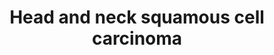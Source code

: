 ---
annotations:
- type: Disease Ontology
  value: head and neck carcinoma
authors:
- Khanspers
- Egonw
- DeSl
- Marvin M2
- MaintBot
- Eweitz
communities:
- CPTAC
description: HNSCC, which includes malignant squamous lesions arising in the oral
  cavity, larynx and pharynx, is the seventh most common cancer in the world. HNSCC
  has a remarkable multiplicity and diversity of genetic alterations. Most genomic
  alterations in HNSCC converge in a handful of molecular pathways resulting in cell
  cycle deregulation, genomic instability, cell differentiation defects, and persistent
  mitogenic signaling, the latter involving aberrant PI3K/mTOR pathway activation
  thereby rendering HNSCC responsive to PI3K/mTOR inhibitors.  Pathway is based on
  [https://europepmc.org/articles/PMC4348071 Fig 1 from Iglesias-Bartolome et al],
  [https://www.nature.com/articles/nature14129 Fig 5 from Li et al] and [https://clinicalgate.com/the-molecular-pathogenesis-of-head-and-neck-cancer/
  Fig 33-3 from Clinicalgate].   Description is modified from [https://europepmc.org/articles/PMC4348071
  Iglesias-Bartolome et al].
last-edited: 2021-05-22
organisms:
- Homo sapiens
redirect_from:
- /index.php/Pathway:WP4674
- /instance/WP4674
schema-jsonld:
- '@context': https://schema.org/
  '@id': https://wikipathways.github.io/pathways/WP4674.html
  '@type': Dataset
  creator:
    '@type': Organization
    name: WikiPathways
  description: HNSCC, which includes malignant squamous lesions arising in the oral
    cavity, larynx and pharynx, is the seventh most common cancer in the world. HNSCC
    has a remarkable multiplicity and diversity of genetic alterations. Most genomic
    alterations in HNSCC converge in a handful of molecular pathways resulting in
    cell cycle deregulation, genomic instability, cell differentiation defects, and
    persistent mitogenic signaling, the latter involving aberrant PI3K/mTOR pathway
    activation thereby rendering HNSCC responsive to PI3K/mTOR inhibitors.  Pathway
    is based on [https://europepmc.org/articles/PMC4348071 Fig 1 from Iglesias-Bartolome
    et al], [https://www.nature.com/articles/nature14129 Fig 5 from Li et al] and
    [https://clinicalgate.com/the-molecular-pathogenesis-of-head-and-neck-cancer/
    Fig 33-3 from Clinicalgate].   Description is modified from [https://europepmc.org/articles/PMC4348071
    Iglesias-Bartolome et al].
  keywords:
  - TSC1
  - EGFR
  - TP63
  - FGFR3
  - MAML1
  - DDIT4
  - STK11
  - TP53
  - NUMB
  - mTOR inhibitors
  - PTEN
  - CCND1
  - 'p14 ARF '
  - HPV E7
  - FGFR1
  - NOTCH1
  - TGFBR2
  - metformin
  - TSC2
  - AKT3
  - FGFR2
  - PIK3CB
  - HRAS
  - GAB1
  - KRAS
  - AKT2
  - BIRC2
  - RPS6
  - PIK3R2
  - rapamycin
  - NOTCH2
  - ERBB2
  - PIK3R5
  - RPTOR
  - VEGFA
  - MIRLET7C
  - RB1
  - CTNNB1
  - IRF6
  - PDPK1
  - SESN2
  - FKBP1A
  - CASP8
  - MAPKAP1
  - MLST8
  - RHEB
  - FADD
  - PI3K inhibitors
  - PIK3CG
  - RICTOR
  - TERT
  - E2F1
  - IGF1R
  - RELA
  - CSMD3
  - PRKAA2
  - PIP3
  - p16 INK4a
  - EIF4E
  - TRAF3
  - NFKB2
  - (CDKN2A)
  - PIK3CA
  - CUL3
  - Apoptosis
  - SESN1
  - FAT1
  - NFKB1
  - AJUBA
  - PRKAA1
  - PIK3R1
  - CDKN1A
  - SMAD4
  - NFE2L2
  - CDK4
  - CDK6
  - MTOR
  - EIF4EBP1
  - NRAS
  - KEAP1
  - AKT1
  - RPS6KB2
  - REL
  - HPV E6
  - Cell cycle
  license: CC0
  name: Head and neck squamous cell carcinoma
seo: CreativeWork
title: Head and neck squamous cell carcinoma
wpid: WP4674
---